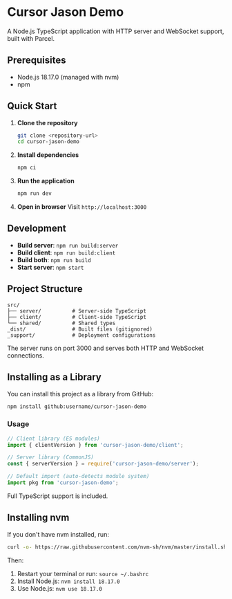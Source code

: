 # Cursor Jason Demo

A Node.js TypeScript application with HTTP server and WebSocket support, built with Parcel.

## Prerequisites

- Node.js 18.17.0 (managed with nvm)
- npm

## Quick Start

1. **Clone the repository**
   ```bash
   git clone <repository-url>
   cd cursor-jason-demo
   ```

2. **Install dependencies**
   ```bash
   npm ci
   ```

3. **Run the application**
   ```bash
   npm run dev
   ```

4. **Open in browser**
   Visit `http://localhost:3000`

## Development

- **Build server**: `npm run build:server`
- **Build client**: `npm run build:client`
- **Build both**: `npm run build`
- **Start server**: `npm start`

## Project Structure

```
src/
├── server/          # Server-side TypeScript
├── client/          # Client-side TypeScript
└── shared/          # Shared types
_dist/               # Built files (gitignored)
_support/            # Deployment configurations
```

The server runs on port 3000 and serves both HTTP and WebSocket connections.

## Installing as a Library

You can install this project as a library from GitHub:

```bash
npm install github:username/cursor-jason-demo
```

### Usage

```javascript
// Client library (ES modules)
import { clientVersion } from 'cursor-jason-demo/client';

// Server library (CommonJS)
const { serverVersion } = require('cursor-jason-demo/server');

// Default import (auto-detects module system)
import pkg from 'cursor-jason-demo';
```

Full TypeScript support is included.

## Installing nvm

If you don't have nvm installed, run:

```bash
curl -o- https://raw.githubusercontent.com/nvm-sh/nvm/master/install.sh | bash
```

Then:
1. Restart your terminal or run: `source ~/.bashrc`
2. Install Node.js: `nvm install 18.17.0`
3. Use Node.js: `nvm use 18.17.0` 